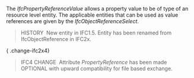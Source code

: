﻿The _IfcPropertyReferenceValue_ allows a property value to be of type of an resource level entity. The applicable entities that can be used as value references are given by the _IfcObjectReferenceSelect_.

> HISTORY&nbsp; New entity in IFC1.5. Entity has been renamed from IfcObjectReference in IFC2x.

{ .change-ifc2x4}
> IFC4 CHANGE&nbsp; Attribute _PropertyReference_ has been made OPTIONAL with upward compatibility for file based exchange.
